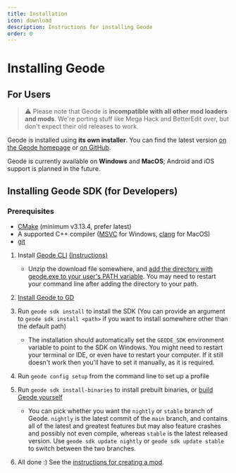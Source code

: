 ```yaml
---
title: Installation
icon: download
description: Instructions for installing Geode
order: 0
---
```


# Installing Geode

## For Users

> :warning: Please note that Geode is **incompatible with all other mod loaders and mods**. We're porting stuff like Mega Hack and BetterEdit over, but don't expect their old releases to work.

Geode is installed using **its own installer**. You can find the latest version [on the Geode homepage](https://geode-sdk.org) or [on GitHub](https://github.com/geode-sdk/installer/releases/latest).

Geode is currently available on **Windows** and **MacOS**; Android and iOS support is planned in the future.

## Installing Geode SDK (for Developers)

### Prerequisites

 * [CMake](https://cmake.org/download/) (minimum v3.13.4, prefer latest)
 * A supported C++ compiler ([MSVC](https://visualstudio.microsoft.com/downloads/) for Windows, [clang](https://releases.llvm.org/) for MacOS)
 * [git](https://git-scm.com/downloads)

1. Install [Geode CLI](https://github.com/geode-sdk/cli/releases/latest) [(Instructions)](/geode/installcli)
    * Unzip the download file somewhere, and [add the directory with geode.exe to your user's PATH variable](/geode/installcli#adding-cli-to-path-on-windows). You may need to restart your command line after adding the directory to your path.

2. [Install Geode to GD](#for-users)

3. Run `geode sdk install` to install the SDK (You can provide an argument to `geode sdk install <path>` if you want to install somewhere other than the default path)
    * The installation should automatically set the `GEODE_SDK` environment variable to point to the SDK on Windows. You might need to restart your terminal or IDE, or even have to restart your computer. If it still doesn't work then you'll have to set it manually, as it is required.

4. Run `geode config setup` from the command line to set up a profile

5. Run `geode sdk install-binaries` to install prebuilt binaries, or [build Geode yourself](/source/building.md)
    * You can pick whether you want the `nightly` or `stable` branch of Geode. `nightly` is the latest commit of the `main` branch, and contains all of the latest and greatest features but may also feature crashes and possibly not even compile, whereas `stable` is the latest released version. Use `geode sdk update nightly` or `geode sdk update stable` to switch between the two branches.

6. All done :) See the [instructions for creating a mod](/geode/creating.md).

